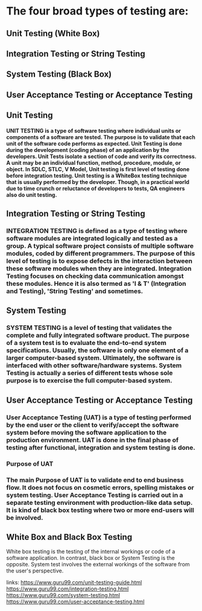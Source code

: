 # The four broad types of testing are: 

## Unit Testing (White Box)
## Integration Testing or String Testing
## System Testing (Black Box)
## User Acceptance Testing or Acceptance Testing

## Unit Testing
#### UNIT TESTING is a type of software testing where individual units or components of a software are tested. The purpose is to validate that each unit of the software code performs as expected. Unit Testing is done during the development (coding phase) of an application by the developers. Unit Tests isolate a section of code and verify its correctness. A unit may be an individual function, method, procedure, module, or object. In SDLC, STLC, V Model, Unit testing is first level of testing done before integration testing. Unit testing is a WhiteBox testing technique that is usually performed by the developer. Though, in a practical world due to time crunch or reluctance of developers to tests, QA engineers also do unit testing. 

## Integration Testing or String Testing
### INTEGRATION TESTING is defined as a type of testing where software modules are integrated logically and tested as a group. A typical software project consists of multiple software modules, coded by different programmers. The purpose of this level of testing is to expose defects in the interaction between these software modules when they are integrated. Integration Testing focuses on checking data communication amongst these modules. Hence it is also termed as 'I & T' (Integration and Testing), 'String Testing' and sometimes. 

## System Testing
### SYSTEM TESTING is a level of testing that validates the complete and fully integrated software product. The purpose of a system test is to evaluate the end-to-end system specifications. Usually, the software is only one element of a larger computer-based system. Ultimately, the software is interfaced with other software/hardware systems. System Testing is actually a series of different tests whose sole purpose is to exercise the full computer-based system. 

## User Acceptance Testing or Acceptance Testing
### User Acceptance Testing (UAT) is a type of testing performed by the end user or the client to verify/accept the software system before moving the software application to the production environment. UAT is done in the final phase of testing after functional, integration and system testing is done.

### Purpose of UAT
### The main Purpose of UAT is to validate end to end business flow. It does not focus on cosmetic errors, spelling mistakes or system testing. User Acceptance Testing is carried out in a separate testing environment with production-like data setup. It is kind of black box testing where two or more end-users will be involved.




## White Box and Black Box Testing
White box testing is the testing of the internal workings or code of a software application. In contrast, black box or System Testing is the opposite. System test involves the external workings of the software from the user's perspective. 


links: 
https://www.guru99.com/unit-testing-guide.html
https://www.guru99.com/integration-testing.html
https://www.guru99.com/system-testing.html
https://www.guru99.com/user-acceptance-testing.html
